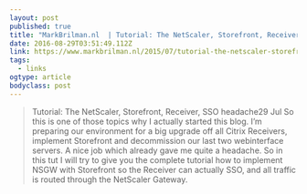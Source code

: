 ```yaml
---
layout: post 
published: true 
title: "MarkBrilman.nl  | Tutorial: The NetScaler, Storefront, Receiver, SSO headache" 
date: 2016-08-29T03:51:49.112Z 
link: https://www.markbrilman.nl/2015/07/tutorial-the-netscaler-storefront-receiver-sso-headache/ 
tags:
  - links
ogtype: article 
bodyclass: post 
---
```


> Tutorial: The NetScaler, Storefront, Receiver, SSO headache29 Jul
So this is one of those topics why I actually started this blog. I’m preparing our environment for a big upgrade off all Citrix Receivers, implement Storefront and decommission our last two webinterface servers. A nice job which already gave me quite a headache. So in this tut I will try to give you the complete tutorial how to implement NSGW with Storefront so the Receiver can actually SSO, and all traffic is routed through the NetScaler Gateway.